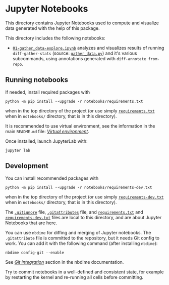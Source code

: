 # Jupyter Notebooks

This directory contains Jupyter Notebooks used to compute and visualize data
generated with the help of this package.

This directory includes the following notebooks:

- [`01-gather_data-explore.ipynb`](./01-gather_data-explore.ipynb)
  analyzes and visualizes results of running `diff-gather-stats`
  (source: [`gather_data.py`](../src/diffannotator/gather_data.py))
  and it's various subcommands, using annotations generated with
  `diff-annotate from-repo`.

## Running notebooks

If needed, install required packages with
```commandline
python -m pip install --upgrade -r notebooks/requirements.txt
```
when in the top directory of the project (or use simply
[`requirements.txt`](./requirements.txt) when in `notebooks/`
directory, that is in this directory).

It is recommended to use virtual environment, see the information in
the main `README.md` file: [_Virtual environment_](../README.md#virtual-environment).

Once installed, launch JupyterLab with:
```commandline
jupyter lab
```

## Development

You can install recommended packages with
```commandline
python -m pip install --upgrade -r notebooks/requirements-dev.txt
```
when in the top directory of the project (or use simply
[`requirements-dev.txt`](./requirements-dev.txt) when in `notebooks/`
directory, that is in this directory).

The [`.gitignore`](.gitignore) file, [`.gitattributes`](.gitattributes) file,
and [`requirements.txt`](requirements.txt) and [`requirements-dev.txt`](requirements-dev.txt)
files are local to this directory, and are about Jupyter Notebooks that are
here.

You can use `nbdime` for diffing and merging of Jupyter notebooks.
The `.gitattribute` file is committed to the repository, but it needs Git config
to work.  You can add it with the following command (after installing `nbdime`):
```commandline
nbdime config-git --enable
```
See [_Git integration_](https://nbdime.readthedocs.io/en/latest/vcs.html#git-integration)
section in the nbdime documentation.

Try to commit notebooks in a well-defined and consistent state,
for example by restarting the kernel and re-running all cells
before committing.

